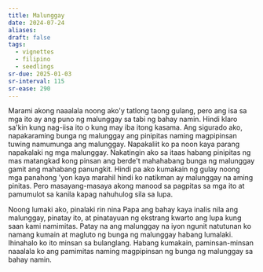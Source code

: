```yaml
---
title: Malunggay
date: 2024-07-24
aliases: 
draft: false
tags:
  - vignettes
  - filipino
  - seedlings
sr-due: 2025-01-03
sr-interval: 115
sr-ease: 290
---
```

Marami akong naaalala noong ako'y tatlong taong gulang, pero ang isa sa mga ito ay ang puno ng malunggay sa tabi ng bahay namin. Hindi klaro sa'kin kung nag-iisa ito o kung may iba itong kasama. Ang sigurado ako, napakaraming bunga ng malunggay ang pinipitas naming magpipinsan tuwing namumunga ang malunggay. Napakaliit ko pa noon kaya parang napakalaki ng mga malunggay. Nakatingin ako sa itaas habang pinipitas ng mas matangkad kong pinsan ang berde't mahahabang bunga ng malunggay gamit ang mahabang panungkit. Hindi pa ako kumakain ng gulay noong mga panahong 'yon kaya marahil hindi ko natikman ay malunggay na aming pinitas. Pero masayang-masaya akong manood sa pagpitas sa mga ito at pamumulot sa kanila kapag nahuhulog sila sa lupa.

Noong lumaki ako, pinalaki rin nina Papa ang bahay kaya inalis nila ang malunggay, pinatay ito, at pinatayuan ng ekstrang kwarto ang lupa kung saan kami namimitas. Patay na ang malunggay na iyon ngunit natutunan ko namang kumain at magluto ng bunga ng malunggay habang lumalaki. Ihinahalo ko ito minsan sa bulanglang. Habang kumakain, paminsan-minsan naaalala ko ang pamimitas naming magpipinsan ng bunga ng malunggay sa bahay namin.